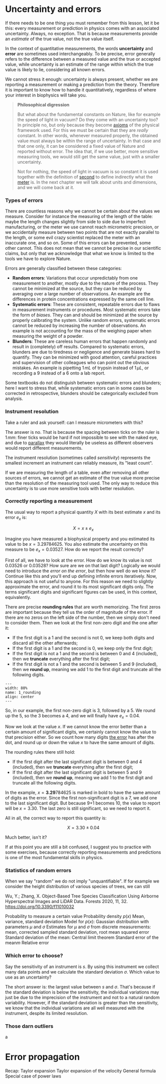 # Uncertainty and errors
If there needs to be one thing you must remember from this lesson, let it be this: every measurement or prediction in physics comes with an associated uncertainty. Always, no exception. That is because measurements provide an *estimate* of the true value, not the true value itself. 

In the context of quantitative measurements, the words **uncertainty** and **error** are sometimes used interchangeably. To be precise, error generally refers to the difference between a measured value and the true or accepted value, while uncertainty is an estimate of the range within which the true value is likely to lie, considering all known errors.

We cannot stress it enough: uncertainty is always present, whether we are reporting a measurement or making a prediction from the theory. Therefore it is important to know how to handle it quantitatively, regardless of where your interest in biophysics will take you.

> **Philosophical digression**
>
>But what about the fundamental constants on Nature, like for example the speed of light in vacuum? Do they come with an uncertainty too? In principle no, but only because they become [axioms](https://en.wikipedia.org/wiki/Axiom) of the physical framework used. For this we must be certain that they are *really* constant. In other words, whenever measured properly, the obtained value must always be within the range of uncertainty. In that case and that one only, it can be considered a fixed value of Nature and reported without error. The idea that, if we use better, more sensitive measuring tools, we would still get the same value, just with a smaller uncertainty.
>
>Not for nothing, the speed of light in vacuum is so constant it is used together with the definition of [second](https://en.wikipedia.org/wiki/Second) to define indirectly what the [meter](https://en.wikipedia.org/wiki/Metre) is. In the next chapter we will talk about units and dimensions, and we will come back at it.
>

### Types of errors
There are countless reasons why we cannot be certain about the values we measure. Consider for instance the measuring of the length of the table: maybe the length changes slightly from side to side due to imperfect manufacturing, or the meter we use cannot reach micrometric precision, or we accidentally measure between two points that are not exactly parallel to the length, or some evil crazy scientist replaced the meter with an inaccurate one, and so on. Some of this errors can be prevented, some other cannot. This does not mean that we cannot be precise in our scientific claims, but only that we acknowledge that what we know is limited to the tools we have to explore Nature. 

Errors are generally classified between these categories:
- **Random errors**: Variations that occur unpredictably from one measurement to another, mostly due to the nature of the process. They cannot be minimized at the source, but they can be reduced by averaging over a large number of observations. An example are the differences in protein concentrations expressed by the same cell line.
- **Systematic errors**: These are consistent, repeatable errors due to flaws in measurement instruments or procedures. Most systematic errors take the form of *biases*. They can and should be minimized at the source by properly calibrating the system. Unlike random errors, systematic errors cannot be reduced by increasing the number of observations. An example is not accounting for the mass of the weighing paper when measuring the weight of a powder.
- **Blunders**: These are careless human errors that happen randomly and result in (completely) off results. Compared to systematic errors, blunders are due to tiredness or negligence and generate biases hard to quantify. They can be minimized with good attention, careful practices and supervision of other colleagues who can point out the obvious mistakes. An example is pipetting $1\,mL$ of trypsin instead of $1\,\mu L$, or recording a $9$ instead of a $6$ onto a lab report.

Some textbooks do not distinguish between systematic errors and blunders; here I want to stress that, while systematic errors can in some cases be corrected in retrospective, blunders should be categorically excluded from analysis.
 
### Instrument resolution
Take a ruler and ask yourself: can I measure micrometers with this?

The answer is no. That is because the spacing between ticks on the ruler is $1\,mm$: finer ticks would be hard if not impossible to see with the naked eye, and due to [parallax](https://en.wikipedia.org/wiki/Parallax) they would literally be useless as different observers would report different measurements.

The instrument resolution (sometimes called *sensitivity*) represents the smallest increment an instrument can reliably measure, its "least count".

If we are measuring the length of a table, even after removing all other sources of errors, we cannot get an estimate of the true value more precise than the resolution of the measuring tool used. The only way to reduce this uncertainty is to use more sensitive tools with better resolution.

### Correctly reporting a measurement
The usual way to report a physical quantity $X$ with its best estimate $x$ and its error $e_x$ is:

$$
X = x \pm e_x
$$

Imagine you have measured a biophysical property and you estimated its value to be $x=3.29784625$. You also estimate the uncertainty on this measure to be $e_x=0.03527$. How do we report the result correctly?

First of all, we have to look at the error. How do we know its value is not $0.03526$ or $0.03528$? How sure are we on that last digit? Logically we would need to introduce the *error on the error*, but then how well do we know it? Continue like this and you'll end up defining infinite errors iteratively. Now, this approach is not useful to anyone. For this reason we need to slightly approximate the error, and round it to its most significant digits only. The terms significant digits and significant figures can be used, in this context, equivalently.

There are precise **rounding rules** that are worth memorizing. The first zeros are important because they tell us the order of magnitude of the error. If there are no zeros on the left side of the number, then we simply don't need to consider them. Then we look at the first non-zero digit and the one after it:
- If the first digit is a 1 and the second is not 0, we keep both digits and discard all the other afterwards;
- If the first digit is a 1 and the second is 0, we keep only the first digit;
- If the first digit is not a 1 and the second is between 0 and 4 (included), then we **truncate** everything after the first digit;
- If the first digit is not a 1 and the second is between 5 and 9 (included), then we **round up**, meaning we add 1 to the first digit and truncate all the following digits.

```{figure} ../figures/chap1_rounding.png
---
width: 80%
name: 1_rounding
align: center
---
```

So, in our example, the first non-zero digit is 3, followed by a 5. We round up the 5, so the 3 becomes a 4, and we will finally have $e_x=0.04$.

Now we look at the value $x$. If we cannot know the error better than a certain amount of significant digits, we certainly cannot know the value to that precision either. So we count how many digits <ins>the error</ins> has after the dot, and round up or down the value $x$ to have the same amount of digits.

The rounding rules there still hold:
- If the first digit after the last significant digit is between 0 and 4 (included), then we **truncate** everything after the first digit;
- If the first digit after the last significant digit is between 5 and 9 (included), then we **round up**, meaning we add 1 to the first digit and truncate all the following digits.

In the example, $x=\mathbf{3.29}784625$ is marked in bold to have the same amount of digits as the error. Since the first non-significant digit is a 7, we add one to the last significant digit. But because 9+1 becomes 10, the value to report will be $x=3.30$. The last zero is still significant, so we need to report it.

All in all, the correct way to report this quantity is:

$$
 X = 3.30\pm 0.04
$$

Much better, isn't it?

If at this point you are still a bit confused, I suggest you to practice with some exercises, because correctly reporting measurements and predictions is one of the most fundamental skills in physics.

### Statistics of random errors
When we say "random" we do not imply "unquantifiable". If for example we consider the height distribution of various species of trees, we can still

Wu, Y.; Zhang, X. Object-Based Tree Species Classification Using Airborne Hyperspectral Images and LiDAR Data. Forests 2020, 11, 32. https://doi.org/10.3390/f11010032 

Probability to measure a certain value
Probability density $p(x)$
Mean, variance, standard deviation
Model for $p(x)$: Gaussian distribution with parameters $\mu$ and $\sigma$
Estimates for $\mu$ and $\sigma$ from discrete measurements: mean, corrected sampled standard deviation, root mean squared error
Standard deviation of the mean: Central limit theorem
Standard error of the mean$m$
Relative error

### Which error to choose?
Say the sensitivity of an instrument is $s$. By using this instrument we collect many data points and we calculate the standard deviation $\sigma$. Which value to use as an uncertainty?

The short answer is: the largest value between $s$ and $\sigma$. That's because if the standard deviation is below the sensitivity, the individual variations may just be due to the imprecision of the instrument and not to a natural random variability. However, if the standard deviation is greater than the sensitivity, we know that the individual variations are all well measured with the instrument, despite its limited resolution.

### Those darn outliers
a

# Error propagation
Recap: Taylor expansion
Taylor expansion of the velocity
General formula
Special case of power laws